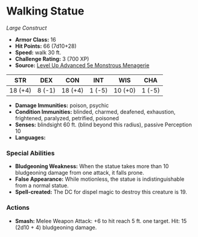 # Walking Statue

*Large* *Construct*

- **Armor Class:** 16
- **Hit Points:** 66 (7d10+28)
- **Speed:** walk 30 ft.
- **Challenge Rating:** 3 (700 XP)
- **Source:** [Level Up Advanced 5e Monstrous Menagerie](https://www.levelup5e.com)

| STR | DEX | CON | INT | WIS | CHA |
| --- | --- | --- | --- | --- | --- |
| 18 (+4) | 8 (-1) | 18 (+4) | 1 (-5) | 10 (+0) | 1 (-5) |

- **Damage Immunities:** poison, psychic
- **Condition Immunities:** blinded, charmed, deafened, exhaustion, frightened, paralyzed, petrified, poisoned
- **Senses:** blindsight 60 ft. (blind beyond this radius), passive Perception 10
- **Languages:** 
### Special Abilities
- **Bludgeoning Weakness:** When the statue takes more than 10 bludgeoning damage from one attack, it falls prone.
- **False Appearance:** While motionless, the statue is indistinguishable from a normal statue.
- **Spell-created:** The DC for dispel magic to destroy this creature is 19.
### Actions
- **Smash:** Melee Weapon Attack: +6 to hit  reach 5 ft.  one target. Hit: 15 (2d10 + 4) bludgeoning damage.
